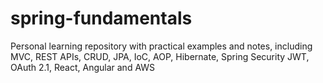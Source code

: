 # spring-fundamentals
Personal learning repository with practical examples and notes, including MVC, REST APIs, CRUD, JPA, IoC, AOP, Hibernate, Spring Security JWT, OAuth 2.1, React, Angular and AWS
